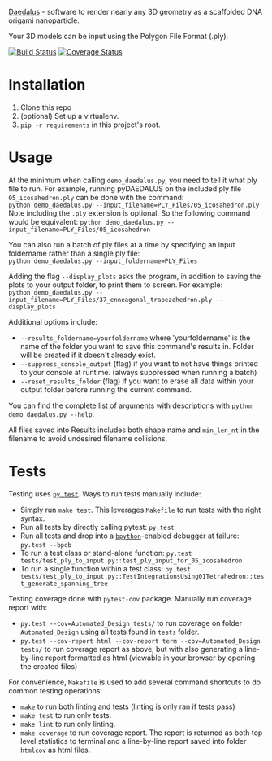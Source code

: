 [Daedalus](http://daedalus-dna-origami-portal.org/) - software to render nearly any 3D geometry as a scaffolded DNA origami nanoparticle.

Your 3D models can be input using the Polygon File Format (.ply).

[![Build Status](https://travis-ci.com/TheGrimmScientist/Daedalus.svg?token=ygEd7xu7GnyJQrcup1bE&branch=master)](https://travis-ci.com/TheGrimmScientist/Daedalus) [![Coverage Status](https://coveralls.io/repos/github/TheGrimmScientist/Daedalus/badge.svg?t=xRpjvC)](https://coveralls.io/github/TheGrimmScientist/Daedalus)

# Installation

1. Clone this repo
1. (optional) Set up a virtualenv.
1. `pip -r requirements` in this project's root.

# Usage
At the minimum when calling `demo_daedalus.py`, you need to tell it what ply file to run.  For example, running pyDAEDALUS on the included ply file `05_icosahedron.ply` can be done with the command:  
`python demo_daedalus.py --input_filename=PLY_Files/05_icosahedron.ply`
 Note including the `.ply` extension is optional.  So the following command would be equivalent: `python demo_daedalus.py --input_filename=PLY_Files/05_icosahedron`

You can also run a batch of ply files at a time by specifying an input foldername rather than a single ply file:  
`python demo_daedalus.py --input_foldername=PLY_Files`

Adding the flag `--display_plots` asks the program, in addition to saving the plots to your output folder, to print them to screen.  For example:  
`python demo_daedalus.py --input_filename=PLY_Files/37_enneagonal_trapezohedron.ply --display_plots`

Additional options include:
 * `--results_foldername=yourfoldername` where 'yourfoldername' is the name of the folder you want to save this command's results in.  Folder will be created if it doesn't already exist.
 * `--suppress_console_output` (flag) if you want to not have things printed to your console at runtime. (always suppressed when running a batch)
 * `--reset_results_folder` (flag) if you want to erase all data within your output folder before running the current command.

You can find the complete list of arguments with descriptions with `python demo_daedalus.py --help`.


All files saved into Results includes both shape name and `min_len_nt` in the filename to avoid undesired filename collisions.

# Tests
Testing uses [`py.test`](http://docs.pytest.org/en/latest/usage.html).  Ways to run tests manually include:
 * Simply run `make test`.  This leverages `Makefile` to run tests with the right syntax.
 * Run all tests by directly calling pytest: `py.test`
 * Run all tests and drop into a [`bpython`](https://bpython-interpreter.org/)-enabled debugger at failure: `py.test --bpdb`
 * To run a test class or stand-alone function: `py.test tests/test_ply_to_input.py::test_ply_input_for_05_icosahedron`
 * To run a single function within a test class: `py.test tests/test_ply_to_input.py::TestIntegrationsUsing01Tetrahedron::test_generate_spanning_tree`
 
 Testing coverage done with `pytest-cov` package.  Manually run coverage report with:
 * `py.test --cov=Automated_Design tests/` to run coverage on folder `Automated_Design` using all tests found in `tests` folder.
 * `py.test --cov-report html --cov-report term --cov=Automated_Design tests/` to run coverage report as above, but with also generating a line-by-line report formatted as html (viewable in your browser by opening the created files)

For convenience, `Makefile` is used to add several command shortcuts to do common testing operations:
* `make` to run both linting and tests (linting is only ran if tests pass)
* `make test` to run only tests.
* `make lint` to run only linting.
* `make coverage` to run coverage report.  The report is returned as both top level statistics to terminal and a line-by-line report saved into folder `htmlcov` as html files.